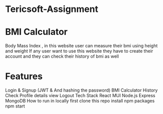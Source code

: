 # Tericsoft-Assignment


# BMI Calculator
Body Mass Index , in this website user can measure their bmi using height and weight
If any user want to use this website they have to create their account and they can check their history of bmi as well


# Features
Login & Signup (JWT & And hashing the password)
BMI Calculator
History Check
Profile details view
Logout
Tech Stack
React
MUI
Node.js
Express
MongoDB
How to run in locally
first clone this repo
install npm packages
npm start
